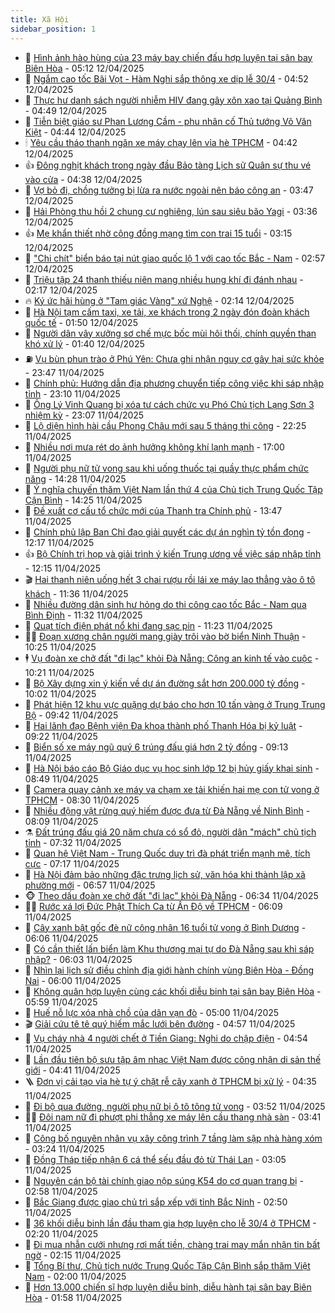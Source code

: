 ```yaml
---
title: Xã Hội
sidebar_position: 1
---
```


<!-- dantri-xa-hoi:START -->
- 🫣 [Hình ảnh hào hùng của 23 máy bay chiến đấu hợp luyện tại sân bay Biên Hòa](https://dantri.com.vn/xa-hoi/hinh-anh-hao-hung-cua-23-may-bay-chien-dau-hop-luyen-tai-san-bay-bien-hoa-20250412105308854.htm) - 05:12 12/04/2025
- 💼 [Ngắm cao tốc Bãi Vọt - Hàm Nghi sắp thông xe dịp lễ 30/4](https://dantri.com.vn/xa-hoi/ngam-cao-toc-bai-vot-ham-nghi-sap-thong-xe-dip-le-304-20250411234549052.htm) - 04:52 12/04/2025
- 🎊 [Thực hư danh sách người nhiễm HIV đang gây xôn xao tại Quảng Bình](https://dantri.com.vn/xa-hoi/thuc-hu-danh-sach-nguoi-nhiem-hiv-dang-gay-xon-xao-tai-quang-binh-20250412113220002.htm) - 04:49 12/04/2025
- 🙉 [Tiễn biệt giáo sư Phan Lương Cầm - phu nhân cố Thủ tướng Võ Văn Kiệt](https://dantri.com.vn/xa-hoi/tien-biet-giao-su-phan-luong-cam-phu-nhan-co-thu-tuong-vo-van-kiet-20250412114426373.htm) - 04:44 12/04/2025
- 🕯 [Yêu cầu tháo thanh ngăn xe máy chạy lên vỉa hè TPHCM](https://dantri.com.vn/xa-hoi/yeu-cau-thao-thanh-ngan-xe-may-chay-len-via-he-tphcm-20250412110413585.htm) - 04:42 12/04/2025
- 👍 [Đông nghịt khách trong ngày đầu Bảo tàng Lịch sử Quân sự thu vé vào cửa](https://dantri.com.vn/xa-hoi/dong-nghit-khach-trong-ngay-dau-bao-tang-lich-su-quan-su-thu-ve-vao-cua-20250412112157180.htm) - 04:38 12/04/2025
- 🤖 [Vợ bỏ đi, chồng tưởng bị lừa ra nước ngoài nên báo công an](https://dantri.com.vn/xa-hoi/vo-bo-di-chong-tuong-bi-lua-ra-nuoc-ngoai-nen-bao-cong-an-20250412101426739.htm) - 03:47 12/04/2025
- 🙉 [Hải Phòng thu hồi 2 chung cư nghiêng, lún sau siêu bão Yagi](https://dantri.com.vn/xa-hoi/hai-phong-thu-hoi-2-chung-cu-nghieng-lun-sau-sieu-bao-yagi-20250412101319368.htm) - 03:36 12/04/2025
- 👍 [Mẹ khẩn thiết nhờ cộng đồng mạng tìm con trai 15 tuổi](https://dantri.com.vn/xa-hoi/me-khan-thiet-nho-cong-dong-mang-tim-con-trai-15-tuoi-20250412090756462.htm) - 03:15 12/04/2025
- 🗽 [&quot;Chi chít&quot; biển báo tại nút giao quốc lộ 1 với cao tốc Bắc - Nam](https://dantri.com.vn/xa-hoi/chi-chit-bien-bao-tai-nut-giao-quoc-lo-1-voi-cao-toc-bac-nam-20250412084656000.htm) - 02:57 12/04/2025
- 🗽 [Triệu tập 24 thanh thiếu niên mang nhiều hung khí đi đánh nhau](https://dantri.com.vn/xa-hoi/trieu-tap-24-thanh-thieu-nien-mang-nhieu-hung-khi-di-danh-nhau-20250412085311140.htm) - 02:17 12/04/2025
- 🔥 [Ký ức hãi hùng ở &quot;Tam giác Vàng&quot; xứ Nghệ](https://dantri.com.vn/xa-hoi/ky-uc-hai-hung-o-tam-giac-vang-xu-nghe-20250411161459630.htm) - 02:14 12/04/2025
- 🦒 [Hà Nội tạm cấm taxi, xe tải, xe khách trong 2 ngày đón đoàn khách quốc tế](https://dantri.com.vn/xa-hoi/ha-noi-tam-cam-taxi-xe-tai-xe-khach-trong-2-ngay-don-doan-khach-quoc-te-20250412083851523.htm) - 01:50 12/04/2025
- 🧐 [Người dân vây xưởng sơ chế mực bốc mùi hôi thối, chính quyền than khó xử lý](https://dantri.com.vn/xa-hoi/nguoi-dan-vay-xuong-so-che-muc-boc-mui-hoi-thoi-chinh-quyen-than-kho-xu-ly-20250412075119836.htm) - 01:40 12/04/2025
- ⛽️ [Vụ bùn phun trào ở Phú Yên: Chưa ghi nhận nguy cơ gây hại sức khỏe](https://dantri.com.vn/xa-hoi/vu-bun-phun-trao-o-phu-yen-chua-ghi-nhan-nguy-co-gay-hai-suc-khoe-20250412053925417.htm) - 23:47 11/04/2025
- 🚀 [Chính phủ: Hướng dẫn địa phương chuyển tiếp công việc khi sáp nhập tỉnh](https://dantri.com.vn/xa-hoi/chinh-phu-huong-dan-dia-phuong-chuyen-tiep-cong-viec-khi-sap-nhap-tinh-20250411224058594.htm) - 23:10 11/04/2025
- 🦒 [Ông Lý Vinh Quang bị xóa tư cách chức vụ Phó Chủ tịch Lạng Sơn 3 nhiệm kỳ](https://dantri.com.vn/xa-hoi/ong-ly-vinh-quang-bi-xoa-tu-cach-chuc-vu-pho-chu-tich-lang-son-3-nhiem-ky-20250411230625665.htm) - 23:07 11/04/2025
- 🦅 [Lộ diện hình hài cầu Phong Châu mới sau 5 tháng thi công](https://dantri.com.vn/xa-hoi/lo-dien-hinh-hai-cau-phong-chau-moi-sau-5-thang-thi-cong-20250412001043033.htm) - 22:25 11/04/2025
- 🚀 [Nhiều nơi mưa rét do ảnh hưởng không khí lạnh mạnh](https://dantri.com.vn/xa-hoi/nhieu-noi-mua-ret-do-anh-huong-khong-khi-lanh-manh-20250411173439397.htm) - 17:00 11/04/2025
- 🦅 [Người phụ nữ tử vong sau khi uống thuốc tại quầy thực phẩm chức năng](https://dantri.com.vn/xa-hoi/nguoi-phu-nu-tu-vong-sau-khi-uong-thuoc-tai-quay-thuc-pham-chuc-nang-20250411210221254.htm) - 14:28 11/04/2025
- 🤠 [Ý nghĩa chuyến thăm Việt Nam lần thứ 4 của Chủ tịch Trung Quốc Tập Cận Bình](https://dantri.com.vn/xa-hoi/y-nghia-chuyen-tham-viet-nam-lan-thu-4-cua-chu-tich-trung-quoc-tap-can-binh-20250411210649759.htm) - 14:25 11/04/2025
- 💄 [Đề xuất cơ cấu tổ chức mới của Thanh tra Chính phủ](https://dantri.com.vn/xa-hoi/de-xuat-co-cau-to-chuc-moi-cua-thanh-tra-chinh-phu-20250411203456785.htm) - 13:47 11/04/2025
- 🥷 [Chính phủ lập Ban Chỉ đạo giải quyết các dự án nghìn tỷ tồn đọng](https://dantri.com.vn/xa-hoi/chinh-phu-lap-ban-chi-dao-giai-quyet-cac-du-an-nghin-ty-ton-dong-20250411185031130.htm) - 12:17 11/04/2025
- 👍 [Bộ Chính trị họp và giải trình ý kiến Trung ương về việc sáp nhập tỉnh](https://dantri.com.vn/xa-hoi/bo-chinh-tri-hop-va-giai-trinh-y-kien-trung-uong-ve-viec-sap-nhap-tinh-20250411162811962.htm) - 12:15 11/04/2025
- 🎬 [Hai thanh niên uống hết 3 chai rượu rồi lái xe máy lao thẳng vào ô tô khách](https://dantri.com.vn/xa-hoi/hai-thanh-nien-uong-het-3-chai-ruou-roi-lai-xe-may-lao-thang-vao-o-to-khach-20250411183136791.htm) - 11:36 11/04/2025
- 🦒 [Nhiều đường dân sinh hư hỏng do thi công cao tốc Bắc - Nam qua Bình Định](https://dantri.com.vn/xa-hoi/nhieu-duong-dan-sinh-hu-hong-do-thi-cong-cao-toc-bac-nam-qua-binh-dinh-20250411180209123.htm) - 11:32 11/04/2025
- 🌊 [Quạt tích điện phát nổ khi đang sạc pin](https://dantri.com.vn/xa-hoi/quat-tich-dien-phat-no-khi-dang-sac-pin-20250411174046650.htm) - 11:23 11/04/2025
- 🧑‍💻 [Đoạn xương chân người mang giày trôi vào bờ biển Ninh Thuận](https://dantri.com.vn/xa-hoi/doan-xuong-chan-nguoi-mang-giay-troi-vao-bo-bien-ninh-thuan-20250411165839227.htm) - 10:25 11/04/2025
- 🕴 [Vụ đoàn xe chở đất &quot;đi lạc&quot; khỏi Đà Nẵng: Công an kinh tế vào cuộc](https://dantri.com.vn/xa-hoi/vu-doan-xe-cho-dat-di-lac-khoi-da-nang-cong-an-kinh-te-vao-cuoc-20250411163921413.htm) - 10:21 11/04/2025
- 🤔 [Bộ Xây dựng xin ý kiến về dự án đường sắt hơn 200.000 tỷ đồng](https://dantri.com.vn/xa-hoi/bo-xay-dung-xin-y-kien-ve-du-an-duong-sat-hon-200000-ty-dong-20250411164720254.htm) - 10:02 11/04/2025
- 💄 [Phát hiện 12 khu vực quặng dự báo cho hơn 10 tấn vàng ở Trung Trung Bộ](https://dantri.com.vn/xa-hoi/phat-hien-12-khu-vuc-quang-du-bao-cho-hon-10-tan-vang-o-trung-trung-bo-20250411163117646.htm) - 09:42 11/04/2025
- 🧠 [Hai lãnh đạo Bệnh viện Đa khoa thành phố Thanh Hóa bị kỷ luật](https://dantri.com.vn/xa-hoi/hai-lanh-dao-benh-vien-da-khoa-thanh-pho-thanh-hoa-bi-ky-luat-20250411160550936.htm) - 09:22 11/04/2025
- 🦣 [Biển số xe máy ngũ quý 6 trúng đấu giá hơn 2 tỷ đồng](https://dantri.com.vn/xa-hoi/bien-so-xe-may-ngu-quy-6-trung-dau-gia-hon-2-ty-dong-20250411160356633.htm) - 09:13 11/04/2025
- 💫 [Hà Nội báo cáo Bộ Giáo dục vụ học sinh lớp 12 bị hủy giấy khai sinh](https://dantri.com.vn/xa-hoi/ha-noi-bao-cao-bo-giao-duc-vu-hoc-sinh-lop-12-bi-huy-giay-khai-sinh-20250411151431642.htm) - 08:49 11/04/2025
- 🚀 [Camera quay cảnh xe máy va chạm xe tải khiến hai mẹ con tử vong ở TPHCM](https://dantri.com.vn/xa-hoi/camera-quay-canh-xe-may-va-cham-xe-tai-khien-hai-me-con-tu-vong-o-tphcm-20250411102216573.htm) - 08:30 11/04/2025
- 🤔 [Nhiều động vật rừng quý hiếm được đưa từ Đà Nẵng về Ninh Bình](https://dantri.com.vn/xa-hoi/nhieu-dong-vat-rung-quy-hiem-duoc-dua-tu-da-nang-ve-ninh-binh-20250411144923092.htm) - 08:09 11/04/2025
- ⚗️ [Đất trúng đấu giá 20 năm chưa có sổ đỏ, người dân &quot;mách&quot; chủ tịch tỉnh](https://dantri.com.vn/xa-hoi/dat-trung-dau-gia-20-nam-chua-co-so-do-nguoi-dan-mach-chu-tich-tinh-20250411142614135.htm) - 07:32 11/04/2025
- 🫶 [Quan hệ Việt Nam - Trung Quốc duy trì đà phát triển mạnh mẽ, tích cực](https://dantri.com.vn/xa-hoi/quan-he-viet-nam-trung-quoc-duy-tri-da-phat-trien-manh-me-tich-cuc-20250411141740842.htm) - 07:17 11/04/2025
- 🌮 [Hà Nội đảm bảo những đặc trưng lịch sử, văn hóa khi thành lập xã phường mới](https://dantri.com.vn/xa-hoi/ha-noi-dam-bao-nhung-dac-trung-lich-su-van-hoa-khi-thanh-lap-xa-phuong-moi-20250411121340995.htm) - 06:57 11/04/2025
- 🐵 [Theo dấu đoàn xe chở đất &quot;đi lạc&quot; khỏi Đà Nẵng](https://dantri.com.vn/xa-hoi/theo-dau-doan-xe-cho-dat-di-lac-khoi-da-nang-20250410235232009.htm) - 06:34 11/04/2025
- 🧑‍🏫 [Rước xá lợi Đức Phật Thích Ca từ Ấn Độ về TPHCM](https://dantri.com.vn/xa-hoi/ruoc-xa-loi-duc-phat-thich-ca-tu-an-do-ve-tphcm-20250411130228708.htm) - 06:09 11/04/2025
- 💫 [Cây xanh bật gốc đè nữ công nhân 16 tuổi tử vong ở Bình Dương](https://dantri.com.vn/xa-hoi/cay-xanh-bat-goc-de-nu-cong-nhan-16-tuoi-tu-vong-o-binh-duong-20250411124959184.htm) - 06:06 11/04/2025
- 🦩 [Có cần thiết lấn biển làm Khu thương mại tự do Đà Nẵng sau khi sáp nhập?](https://dantri.com.vn/xa-hoi/co-can-thiet-lan-bien-lam-khu-thuong-mai-tu-do-da-nang-sau-khi-sap-nhap-20250411121208664.htm) - 06:03 11/04/2025
- 🦄 [Nhìn lại lịch sử điều chỉnh địa giới hành chính vùng Biên Hòa - Đồng Nai](https://dantri.com.vn/xa-hoi/nhin-lai-lich-su-dieu-chinh-dia-gioi-hanh-chinh-vung-bien-hoa-dong-nai-20250411105623039.htm) - 06:00 11/04/2025
- 💂 [Không quân hợp luyện cùng các khối diễu binh tại sân bay Biên Hòa](https://dantri.com.vn/xa-hoi/khong-quan-hop-luyen-cung-cac-khoi-dieu-binh-tai-san-bay-bien-hoa-20250411115203673.htm) - 05:59 11/04/2025
- 💄 [Huế nỗ lực xóa nhà chồ của dân vạn đò](https://dantri.com.vn/xa-hoi/hue-no-luc-xoa-nha-cho-cua-dan-van-do-20250411074702274.htm) - 05:00 11/04/2025
- 🎬 [Giải cứu tê tê quý hiếm mắc lưới bên đường](https://dantri.com.vn/xa-hoi/giai-cuu-te-te-quy-hiem-mac-luoi-ben-duong-20250411113808701.htm) - 04:57 11/04/2025
- 👀 [Vụ cháy nhà 4 người chết ở Tiền Giang: Nghi do chập điện](https://dantri.com.vn/xa-hoi/vu-chay-nha-4-nguoi-chet-o-tien-giang-nghi-do-chap-dien-20250411113222703.htm) - 04:54 11/04/2025
- 💃 [Lần đầu tiên bộ sưu tập âm nhạc Việt Nam được công nhận di sản thế giới](https://dantri.com.vn/xa-hoi/lan-dau-tien-bo-suu-tap-am-nhac-viet-nam-duoc-cong-nhan-di-san-the-gioi-20250411112652675.htm) - 04:41 11/04/2025
- 🪜 [Đơn vị cải tạo vỉa hè tự ý chặt rễ cây xanh ở TPHCM bị xử lý](https://dantri.com.vn/xa-hoi/don-vi-cai-tao-via-he-tu-y-chat-re-cay-xanh-o-tphcm-bi-xu-ly-20250411110705808.htm) - 04:35 11/04/2025
- 📝 [Đi bộ qua đường, người phụ nữ bị ô tô tông tử vong](https://dantri.com.vn/xa-hoi/di-bo-qua-duong-nguoi-phu-nu-bi-o-to-tong-tu-vong-20250411103448517.htm) - 03:52 11/04/2025
- 🧑‍💻 [Đôi nam nữ đi phượt phi thẳng xe máy lên cầu thang nhà sàn](https://dantri.com.vn/xa-hoi/doi-nam-nu-di-phuot-phi-thang-xe-may-len-cau-thang-nha-san-20250411102650913.htm) - 03:41 11/04/2025
- 👺 [Công bố nguyên nhân vụ xây công trình 7 tầng làm sập nhà hàng xóm](https://dantri.com.vn/xa-hoi/cong-bo-nguyen-nhan-vu-xay-cong-trinh-7-tang-lam-sap-nha-hang-xom-20250411085158247.htm) - 03:24 11/04/2025
- 🌮 [Đồng Tháp tiếp nhận 6 cá thể sếu đầu đỏ từ Thái Lan](https://dantri.com.vn/xa-hoi/dong-thap-tiep-nhan-6-ca-the-seu-dau-do-tu-thai-lan-20250411093419300.htm) - 03:05 11/04/2025
- 🤭 [Nguyên cán bộ tài chính giao nộp súng K54 do cơ quan trang bị](https://dantri.com.vn/xa-hoi/nguyen-can-bo-tai-chinh-giao-nop-sung-k54-do-co-quan-trang-bi-20250411085252983.htm) - 02:58 11/04/2025
- 💪 [Bắc Giang được giao chủ trì sắp xếp với tỉnh Bắc Ninh](https://dantri.com.vn/xa-hoi/bac-giang-duoc-giao-chu-tri-sap-xep-voi-tinh-bac-ninh-20250411092650599.htm) - 02:50 11/04/2025
- 🧰 [36 khối diễu binh lần đầu tham gia hợp luyện cho lễ 30/4 ở TPHCM](https://dantri.com.vn/xa-hoi/36-khoi-dieu-binh-lan-dau-tham-gia-hop-luyen-cho-le-304-o-tphcm-20250410221406600.htm) - 02:20 11/04/2025
- 🤡 [Đi mua nhẫn cưới nhưng rơi mất tiền, chàng trai may mắn nhận tin bất ngờ](https://dantri.com.vn/xa-hoi/di-mua-nhan-cuoi-nhung-roi-mat-tien-chang-trai-may-man-nhan-tin-bat-ngo-20250411084301474.htm) - 02:15 11/04/2025
- 🦆 [Tổng Bí thư, Chủ tịch nước Trung Quốc Tập Cận Bình sắp thăm Việt Nam](https://dantri.com.vn/xa-hoi/tong-bi-thu-chu-tich-nuoc-trung-quoc-tap-can-binh-sap-tham-viet-nam-20250411084124182.htm) - 02:00 11/04/2025
- 🦍 [Hơn 13.000 chiến sĩ hợp luyện diễu binh, diễu hành tại sân bay Biên Hòa](https://dantri.com.vn/xa-hoi/hon-13000-chien-si-hop-luyen-dieu-binh-dieu-hanh-tai-san-bay-bien-hoa-20250411082622968.htm) - 01:58 11/04/2025<!-- dantri-xa-hoi:END -->
